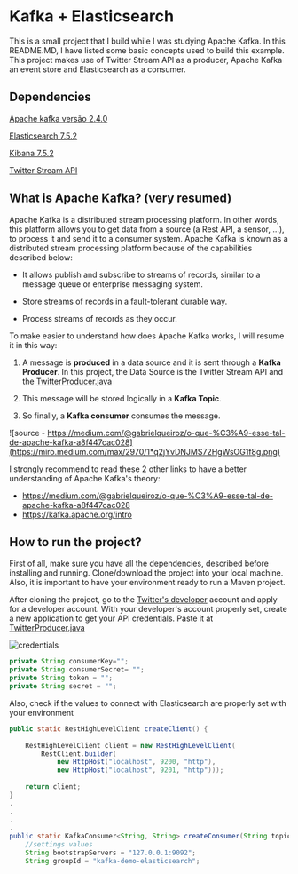 # Kafka + Elasticsearch

This is a small project that I build while I was studying Apache Kafka. In this README.MD, I have listed some basic concepts used to build this example. This project makes use of Twitter Stream API as a producer, Apache Kafka an event store and Elasticsearch as a consumer.


## Dependencies

[Apache kafka versão 2.4.0](https://www.apache.org/dyn/closer.cgi?path=/kafka/2.4.0/kafka_2.11-2.4.0.tgz)

[Elasticsearch 7.5.2](https://www.elastic.co/pt/downloads/past-releases/elasticsearch-7-5-2)

[Kibana 7.5.2](https://www.elastic.co/pt/downloads/past-releases/kibana-7-5-2)

[Twitter Stream API](https://developer.twitter.com/en/docs/tutorials/consuming-streaming-data)

## What is Apache Kafka? (very resumed)

Apache Kafka is a distributed stream processing platform. In other words, this platform allows you to get data
from a source (a Rest API, a sensor, ...), to process it and send it to a consumer system. Apache Kafka is known as a distributed stream processing platform because of the capabilities described below:

-  It allows publish and subscribe to streams of records, similar to a message queue or enterprise messaging system.

- Store streams of records in a fault-tolerant durable way.

- Process streams of records as they occur.

To make easier to understand how does Apache Kafka works, I will resume it in this way:

1) A message is **produced** in a data source and it is sent through a **Kafka Producer**. In this project, the Data Source is the Twitter Stream API and the [TwitterProducer.java](https://github.com/elielodeveloper/kafka-consumer-elasticsearch/blob/master/src/main/java/com/github/elielodeveloper/producer/TwitterProducer.java)

2) This message will be stored logically in a **Kafka Topic**.

3) So finally, a **Kafka consumer** consumes the message.

![source - https://medium.com/@gabrielqueiroz/o-que-%C3%A9-esse-tal-de-apache-kafka-a8f447cac028](https://miro.medium.com/max/2970/1*q2jYvDNJMS72HgWsOG1f8g.png)

I strongly recommend to read these 2 other links to have a better understanding of Apache Kafka's theory:

- https://medium.com/@gabrielqueiroz/o-que-%C3%A9-esse-tal-de-apache-kafka-a8f447cac028
- https://kafka.apache.org/intro

## How to run the project?

First of all, make sure you have all the dependencies, described before installing and running. Clone/download the project into your local machine. Also, it is important to have your environment ready to run a Maven project.

After cloning the project, go to the [Twitter's developer](https://developer.twitter.com/en/apply-for-access) account and apply for a developer account. With your developer's account properly set, create a new application to get your API credentials. Paste it at [TwitterProducer.java](https://github.com/elielodeveloper/kafka-consumer-elasticsearch/blob/master/src/main/java/com/github/elielodeveloper/producer/TwitterProducer.java)

![credentials](https://user-images.githubusercontent.com/22660678/74614396-55ce9400-50f6-11ea-8af9-e22664e41842.PNG)

```java
private String consumerKey="";
private String consumerSecret= "";
private String token = "";
private String secret = "";
```

Also, check if the values to connect with Elasticsearch are properly set with your environment

```java
public static RestHighLevelClient createClient() {
    
    RestHighLevelClient client = new RestHighLevelClient(
        RestClient.builder(
            new HttpHost("localhost", 9200, "http"),
            new HttpHost("localhost", 9201, "http")));
    
    return client;
}
.
.
.
.
public static KafkaConsumer<String, String> createConsumer(String topic){
    //settings values
    String bootstrapServers = "127.0.0.1:9092";
    String groupId = "kafka-demo-elasticsearch";
```